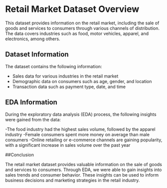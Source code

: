 # Retail Market Dataset Overview

This dataset provides information on the retail market, including the sale of goods and services to consumers through various channels of distribution. The data covers industries such as food, motor vehicles, apparel, and electronics, among others.

## Dataset Information
The dataset contains the following information:

- Sales data for various industries in the retail market
- Demographic data on consumers such as age, gender, and location
- Transaction data such as payment type, date, and time

## EDA Information
During the exploratory data analysis (EDA) process, the following insights were gained from the data:

-The food industry had the highest sales volume, followed by the apparel industry
-Female consumers spent more money on average than male consumers
-Online retailing or e-commerce channels are gaining popularity, with a significant increase in sales volume over the past year

##Conclusion

The retail market dataset provides valuable information on the sale of goods and services to consumers. Through EDA, we were able to gain insights into sales trends and consumer behavior. These insights can be used to inform business decisions and marketing strategies in the retail industry.



